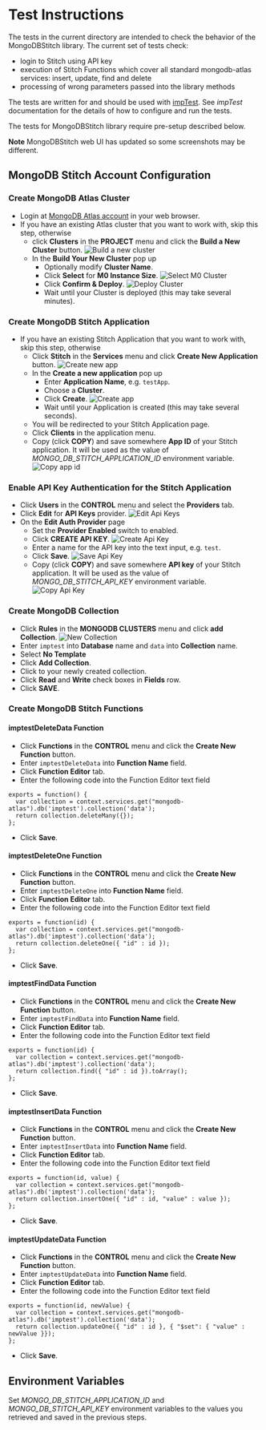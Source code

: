 # Test Instructions

The tests in the current directory are intended to check the behavior of the MongoDBStitch library. The current set of tests check:
- login to Stitch using API key
- execution of Stitch Functions which cover all standard mongodb-atlas services: insert, update, find and delete
- processing of wrong parameters passed into the library methods

The tests are written for and should be used with [impTest](https://github.com/electricimp/impTest). See *impTest* documentation for the details of how to configure and run the tests.

The tests for MongoDBStitch library require pre-setup described below.

**Note** MongoDBStitch web UI has updated so some screenshots may be different.

## MongoDB Stitch Account Configuration

### Create MongoDB Atlas Cluster

- Login at [MongoDB Atlas account](https://cloud.mongodb.com) in your web browser.
- If you have an existing Atlas cluster that you want to work with, skip this step, otherwise 
  - click **Clusters** in the **PROJECT** menu and click the **Build a New Cluster** button.
    ![Build a new cluster](../png/CreateCluster1.png?raw=true)
  - In the **Build Your New Cluster** pop up
    - Optionally modify **Cluster Name**.
    - Click **Select** for **M0 Instance Size**.
    ![Select M0 Cluster](../png/CreateCluster2.png?raw=true)
    - Click **Confirm & Deploy**.
    ![Deploy Cluster](../png/CreateCluster3.png?raw=true)
    - Wait until your Cluster is deployed (this may take several minutes).

### Create MongoDB Stitch Application

- If you have an existing Stitch Application that you want to work with, skip this step, otherwise 
  - Click **Stitch** in the **Services** menu and click **Create New Application** button.
  ![Create new app](../png/CreateApp1.png?raw=true)
  - In the **Create a new application** pop up
    - Enter **Application Name**, e.g. `testApp`.
    - Choose a **Cluster**.
    - Click **Create**.
      ![Create app](../png/CreateApp2.png?raw=true)
    - Wait until your Application is created (this may take several seconds).
  - You will be redirected to your Stitch Application page.
  - Click **Clients** in the application menu.
  - Copy (click **COPY**) and save somewhere **App ID** of your Stitch application. It will be used as the value of *MONGO_DB_STITCH_APPLICATION_ID* environment variable.
  ![Copy app id](../png/CreateApp3.png?raw=true)

### Enable API Key Authentication for the Stitch Application

- Click **Users** in the **CONTROL** menu and select the **Providers** tab.
- Click **Edit** for **API Keys** provider.
  ![Edit Api Keys](../png/CreateApiKey1.png?raw=true)
- On the **Edit Auth Provider** page
  - Set the **Provider Enabled** switch to enabled.
  - Click **CREATE API KEY**.
    ![Create Api Key](../png/CreateApiKey2.png?raw=true)
  - Enter a name for the API key into the text input, e.g. `test`.
  - Click **Save**.
    ![Save Api Key](../png/CreateApiKey3.png?raw=true)
  - Copy (click **COPY**) and save somewhere **API key** of your Stitch application. It will be used as the value of *MONGO_DB_STITCH_API_KEY* environment variable.
    ![Copy Api Key](../png/CreateApiKey4.png?raw=true)

### Create MongoDB Collection

- Click **Rules** in the **MONGODB CLUSTERS** menu and click **add Collection**.
![New Collection](../png/CreateCollection1.png?raw=true)
- Enter `imptest` into **Database** name and `data` into **Collection** name.
- Select **No Template**
- Click **Add Collection**.
- Click to your newly created collection.
- Click **Read** and **Write** check boxes in **Fields** row.
- Click **SAVE**.

### Create MongoDB Stitch Functions

#### imptestDeleteData Function

- Click **Functions** in the **CONTROL** menu and click the **Create New Function** button.
- Enter `imptestDeleteData` into **Function Name** field.
- Click **Function Editor** tab.
- Enter the following code into the Function Editor text field
```
exports = function() {
  var collection = context.services.get("mongodb-atlas").db('imptest').collection('data');
  return collection.deleteMany({});
};
```
- Click **Save**.

#### imptestDeleteOne Function

- Click **Functions** in the **CONTROL** menu and click the **Create New Function** button.
- Enter `imptestDeleteOne` into **Function Name** field.
- Click **Function Editor** tab.
- Enter the following code into the Function Editor text field
```
exports = function(id) {
  var collection = context.services.get("mongodb-atlas").db('imptest').collection('data');
  return collection.deleteOne({ "id" : id });
};
```
- Click **Save**.

#### imptestFindData Function

- Click **Functions** in the **CONTROL** menu and click the **Create New Function** button.
- Enter `imptestFindData` into **Function Name** field.
- Click **Function Editor** tab.
- Enter the following code into the Function Editor text field
```
exports = function(id) {
  var collection = context.services.get("mongodb-atlas").db('imptest').collection('data');
  return collection.find({ "id" : id }).toArray();
};
```
- Click **Save**.

#### imptestInsertData Function

- Click **Functions** in the **CONTROL** menu and click the **Create New Function** button.
- Enter `imptestInsertData` into **Function Name** field.
- Click **Function Editor** tab.
- Enter the following code into the Function Editor text field
```
exports = function(id, value) {
  var collection = context.services.get("mongodb-atlas").db('imptest').collection('data');
  return collection.insertOne({ "id" : id, "value" : value });
};
```
- Click **Save**.

#### imptestUpdateData Function

- Click **Functions** in the **CONTROL** menu and click the **Create New Function** button.
- Enter `imptestUpdateData` into **Function Name** field.
- Click **Function Editor** tab.
- Enter the following code into the Function Editor text field
```
exports = function(id, newValue) {
  var collection = context.services.get("mongodb-atlas").db('imptest').collection('data');
  return collection.updateOne({ "id" : id }, { "$set": { "value" : newValue }});
};
```
- Click **Save**.

## Environment Variables

Set *MONGO_DB_STITCH_APPLICATION_ID* and *MONGO_DB_STITCH_API_KEY* environment variables to the values you retrieved and saved in the previous steps.
